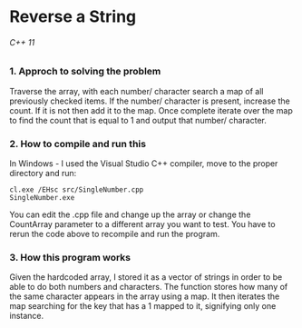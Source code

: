 # Reverse a String
###### C++ 11

### 1. Approch to solving the problem

Traverse the array, with each number/ character search a map of all previously checked items. If the number/ character is present, increase the count. If it is not then add it to the map. Once complete iterate over the map to find the count that is equal to 1 and output that number/ character.

### 2. How to compile and run this

In Windows - I used the Visual Studio C++ compiler, move to the proper directory and run:

```
cl.exe /EHsc src/SingleNumber.cpp
SingleNumber.exe
```

You can edit the .cpp file and change up the array or change the CountArray parameter to a different array you want to test. You have to rerun the code above to recompile and run the program.

### 3. How this program works

Given the hardcoded array, I stored it as a vector of strings in order to be able to do both numbers and characters. The function stores how many of the same character appears in the array using a map. It then iterates the map searching for the key that has a 1 mapped to it, signifying only one instance.
